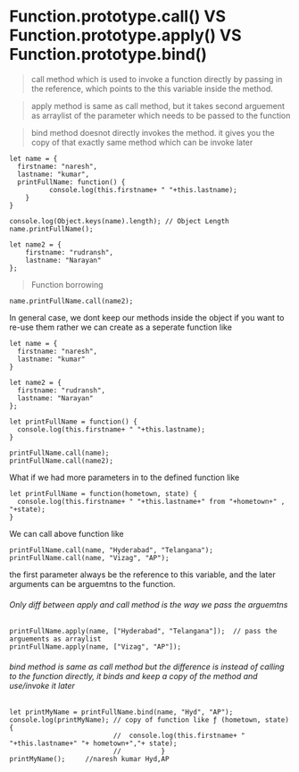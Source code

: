 # Function.prototype.call() VS Function.prototype.apply() VS Function.prototype.bind()

> call method which is used to invoke a function directly by passing in the reference, which points to the this variable inside the method.

> apply method is same as call method, but it takes second arguement as arraylist of the parameter which needs to be passed to the function

> bind method doesnot directly invokes the method. it gives you the copy of that exactly same method which can be invoke later

    let name = {
      firstname: "naresh", 
      lastname: "kumar", 
      printFullName: function() {
              console.log(this.firstname+ " "+this.lastname);
        } 
    }
    
    console.log(Object.keys(name).length); // Object Length
    name.printFullName();

    let name2 = { 
		firstname: "rudransh", 
		lastname: "Narayan"
	};

> Function borrowing

	name.printFullName.call(name2);
  
  In general case, we dont keep our methods inside the object if you want to re-use them rather we can create as a seperate function like 

    let name = {
      firstname: "naresh", 
      lastname: "kumar"
    }

    let name2 = { 
      firstname: "rudransh", 
      lastname: "Narayan"
    };

    let printFullName = function() {
      console.log(this.firstname+ " "+this.lastname);
    }	

    printFullName.call(name);
    printFullName.call(name2);
    
 What if we had more parameters in to the defined function  like
 
    let printFullName = function(hometown, state) {
      console.log(this.firstname+ " "+this.lastname+" from "+hometown+" , "+state);
    }
    
We can call above function like 

    printFullName.call(name, "Hyderabad", "Telangana");
    printFullName.call(name, "Vizag", "AP");
    
 the first parameter always be the reference to this variable, and the later arguments can be arguemtns to the function.
 
 ###### Only diff between apply and call method is the way we pass the arguemtns 

    printFullName.apply(name, ["Hyderabad", "Telangana"]);  // pass the arguements as arraylist
    printFullName.apply(name, ["Vizag", "AP"]);
    
###### bind method is same as call method but the difference is instead of calling to the function directly, it binds and keep a copy of the method and use/invoke it later

    let printMyName = printFullName.bind(name, "Hyd", "AP");
    console.log(printMyName); // copy of function like ƒ (hometown, state) {
                              //  console.log(this.firstname+ " "+this.lastname+" "+ hometown+","+ state);
                              //          }
    printMyName();     //naresh kumar Hyd,AP
    
    
